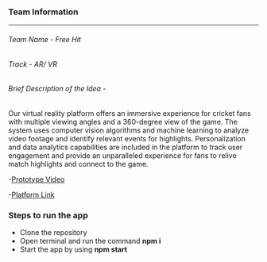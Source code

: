 
### Team Information
------------
###### Team Name - Free Hit 
###### Track - AR/ VR 
###### Brief Description of the Idea -
Our virtual reality platform offers an immersive experience for cricket fans with multiple viewing angles and a 360-degree view of the game. The system uses computer vision algorithms and machine learning to analyze video footage and identify relevant events for highlights. Personalization and data analytics capabilities are included in the platform to track user engagement and provide an unparalleled experience for fans to relive match highlights and connect to the game.


-[Prototype Video](https://jklujaipur-my.sharepoint.com/:v:/g/personal/akshatmodani_jklu_edu_in/EcOZzBLlx3pNgIzv81UkpnABrQtFBrTmtWFPyrIJcDotDA?e=ywgfcX)


-[Platform Link](https://free360.netlify.app/)



### Steps to run the app
- Clone the repository
- Open terminal and run the command **npm i**
- Start the app by using **npm start**




